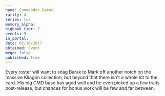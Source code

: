 ```yaml
---
name: Commander Barak
rarity: 4
series: tos
memory_alpha:
bigbook_tier: 7
events: 9
in_portal:
date: 02/10/2017
obtained: Event
mega: false
published: true
---
```


Every roster will want to snag Barak to Mark off another notch on the massive Klingon collection, but beyond that there isn't a whole lot to the card. His big CMD base has aged well and he even picked up a few traits post-release, but chances for bonus work will be few and far between.
